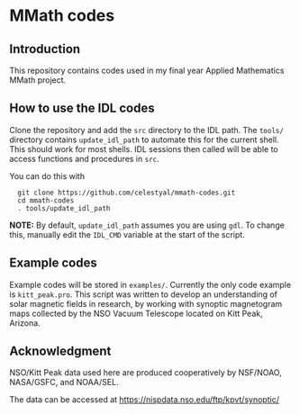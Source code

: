 # MMath codes 
## Introduction
This repository contains codes used in my final year Applied Mathematics MMath project.

## How to use the IDL codes
Clone the repository and add the `src` directory to the IDL path. The `tools/` directory contains `update_idl_path` to automate this for the current shell. This should work for most shells. IDL sessions then called will be able to access functions and procedures in `src`.

You can do this with

```console
  git clone https://github.com/celestyal/mmath-codes.git
  cd mmath-codes
  . tools/update_idl_path
```

**NOTE:** By default, `update_idl_path` assumes you are using `gdl`. To change this, manually edit the `IDL_CMD` variable at the start of the script.

## Example codes
Example codes will be stored in `examples/`. Currently the only code example is `kitt_peak.pro`. This script was written to develop an understanding of solar magnetic fields in research, by working with synoptic magnetogram maps collected by the NSO Vacuum Telescope located on Kitt Peak, Arizona.

## Acknowledgment
NSO/Kitt Peak data used here are produced cooperatively by NSF/NOAO, NASA/GSFC, and NOAA/SEL.

The data can be accessed at https://nispdata.nso.edu/ftp/kpvt/synoptic/
